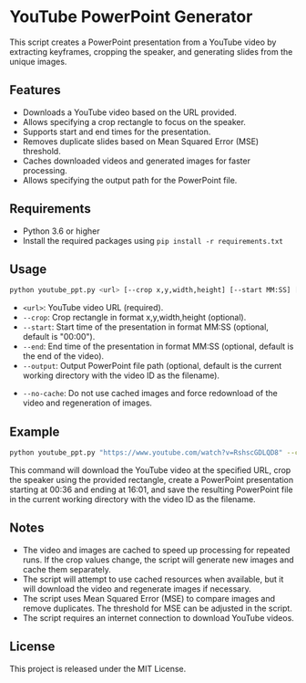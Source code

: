 # YouTube PowerPoint Generator

This script creates a PowerPoint presentation from a YouTube video by extracting keyframes, cropping the speaker, and generating slides from the unique images.

## Features

* Downloads a YouTube video based on the URL provided.
* Allows specifying a crop rectangle to focus on the speaker.
* Supports start and end times for the presentation.
* Removes duplicate slides based on Mean Squared Error (MSE) threshold.
* Caches downloaded videos and generated images for faster processing.
* Allows specifying the output path for the PowerPoint file.

## Requirements

* Python 3.6 or higher
* Install the required packages using `pip install -r requirements.txt`

## Usage

```sh
python youtube_ppt.py <url> [--crop x,y,width,height] [--start MM:SS] [--end MM:SS] [--output output_path]
```

* `<url>`: YouTube video URL (required).
* `--crop`: Crop rectangle in format x,y,width,height (optional).
* `--start`: Start time of the presentation in format MM:SS (optional, default is "00:00").
* `--end`: End time of the presentation in format MM:SS (optional, default is the end of the video).
* `--output`: Output PowerPoint file path (optional, default is the current working directory with the video ID as the filename).
- `--no-cache`: Do not use cached images and force redownload of the video and regeneration of images.

## Example

```sh
python youtube_ppt.py "https://www.youtube.com/watch?v=RshscGDLQD8" --crop 200,0,1500,1000 --start 00:36 --end 16:01
```

This command will download the YouTube video at the specified URL, crop the speaker using the provided rectangle, create a PowerPoint presentation starting at 00:36 and ending at 16:01, and save the resulting PowerPoint file in the current working directory with the video ID as the filename.

## Notes

* The video and images are cached to speed up processing for repeated runs. If the crop values change, the script will generate new images and cache them separately.
* The script will attempt to use cached resources when available, but it will download the video and regenerate images if necessary.
* The script uses Mean Squared Error (MSE) to compare images and remove duplicates. The threshold for MSE can be adjusted in the script.
* The script requires an internet connection to download YouTube videos.

## License

This project is released under the MIT License.

